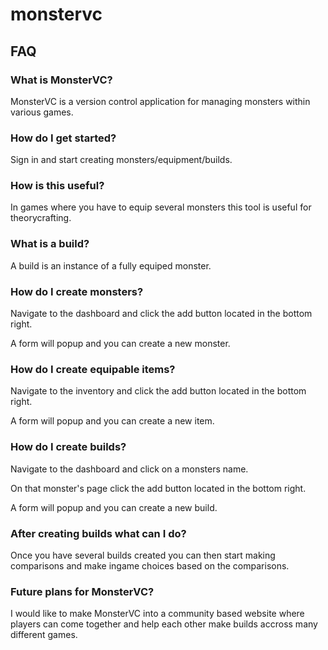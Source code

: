 # monstervc

## FAQ

### What is MonsterVC?

MonsterVC is a version control application for managing monsters within various games.

### How do I get started?

Sign in and start creating monsters/equipment/builds.

### How is this useful?

In games where you have to equip several monsters this tool is useful for theorycrafting.

### What is a build?

A build is an instance of a fully equiped monster.

### How do I create monsters?

Navigate to the dashboard and click the add button located in the bottom right.

A form will popup and you can create a new monster.

### How do I create equipable items?

Navigate to the inventory and click the add button located in the bottom right.

A form will popup and you can create a new item.

### How do I create builds?

Navigate to the dashboard and click on a monsters name.

On that monster's page click the add button located in the bottom right.

A form will popup and you can create a new build.

### After creating builds what can I do?

Once you have several builds created you can then start making comparisons and make ingame choices based on the comparisons.

### Future plans for MonsterVC?

I would like to make MonsterVC into a community based website where players can come together and help each other make builds accross many different games.
